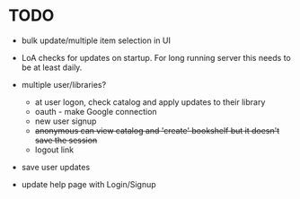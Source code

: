 # TODO

- bulk update/multiple item selection in UI

- LoA checks for updates on startup. For long running server this
    needs to be at least daily.

- multiple user/libraries?
  - at user logon, check catalog and apply updates to their library
  - oauth - make Google connection
  - new user signup
  - ~~anonymous can view catalog and 'create' bookshelf but it doesn't
  save the session~~
  - logout link

- save user updates
- update help page with Login/Signup 